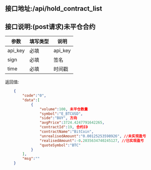 ## 接口地址:/api/hold_contract_list

## 接口说明:(post请求)未平仓合约

| 参数    | 填写类型 | 说明    |
| ------- | -------- | ------- |
| api_key | 必填     | api_key |
| sign    | 必填     | 签名    |
| time    | 必填     | 时间戳  |

返回值:
```json
	{
	    "code":"0",
	    "data":[
	        {
	            "volume":100, 未平仓数量
	            "symbol":"E_BTCUSD",
	            "side":"BUY", 方向
	            "avgPrice":3724.4247791642265,
	            "contractId":19, 合约ID
	            "contractName":"BitCoin",
	            "unrealisedAmount":"0.00125253598926", //未实现盈亏
	            "realisedAmount":-0.2035634740245127, //已实现盈亏
	            "quoteSymbol":"BTC"
	        }
	    ],
	    "msg":""
	}
```